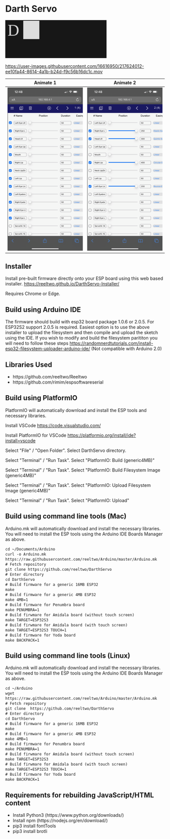 # Darth Servo

![Darth Servo](images/splash.gif "Darth Servo")

https://user-images.githubusercontent.com/16616950/217624012-ee10fa44-8614-4a1b-b24d-f9c56b16dc1c.mov

Animate 1 | Animate 2
:-: | :-:
![Animate 1/4](images/animate1.png "Animate 1/4") | ![Animate 2/4](images/animate2.png "Animate 2/4")

## Installer

Install pre-built firmware directly onto your ESP board using this web based installer.
https://reeltwo.github.io/DarthServo-Installer/

Requires Chrome or Edge.

## Build using Arduino IDE

The firmware should build with esp32 board package 1.0.6 or 2.0.5. For ESP32S2 support 2.0.5 is required. Easiest option is to use the above installer to upload the filesystem and then compile and upload the sketch using the IDE. If you wish to modify and build the filesystem parititon you will need to follow these steps https://randomnerdtutorials.com/install-esp32-filesystem-uploader-arduino-ide/
(Not compatible with Arduino 2.0)

## Libraries Used

<ul>
<li>https://github.com/reeltwo/Reeltwo</li>
<li>https://github.com/rimim/espsoftwareserial</li>
</ul>

## Build using PlatformIO

PlatformIO will automatically download and install the ESP tools and necessary libraries.

Install VSCode https://code.visualstudio.com/

Install PlatformIO for VSCode https://platformio.org/install/ide?install=vscode

Select "File" / "Open Folder". Select DarthServo directory.

Select "Terminal" / "Run Task". Select "PlatformIO: Build (generic4MB)"

Select "Terminal" / "Run Task". Select "PlatformIO: Build Filesystem Image (generic4MB)"

Select "Terminal" / "Run Task". Select "PlatformIO: Upload Filesystem Image (generic4MB)"

Select "Terminal" / "Run Task". Select "PlatformIO: Upload"

## Build using command line tools (Mac)

Arduino.mk will automatically download and install the necessary libraries. You will need to install the ESP tools using the Arduino IDE Boards Manager as above.

    cd ~/Documents/Arduino
    curl -o Arduino.mk https://raw.githubusercontent.com/reeltwo/Arduino/master/Arduino.mk
    # Fetch repository
    git clone https://github.com/reeltwo/DarthServo
    # Enter directory
    cd DarthServo
    # Build firmware for a generic 16MB ESP32
    make
    # Build firmware for a generic 4MB ESP32
    make 4MB=1
    # Build firmware for Penumbra board
    make PENUMBRA=1
    # Build firwmare for Amidala board (without touch screen)
    make TARGET=ESP32S3
    # Build firwmare for Amidala board (with touch screen)
    make TARGET=ESP32S3 TOUCH=1
    # Build firmware for Yoda board
    make BACKPACK=1

## Build using command line tools (Linux)

Arduino.mk will automatically download and install the necessary libraries. You will need to install the ESP tools using the Arduino IDE Boards Manager as above.

    cd ~/Arduino
    wget https://raw.githubusercontent.com/reeltwo/Arduino/master/Arduino.mk
    # Fetch repository
    git clone  https://github.com/reeltwo/DarthServo
    # Enter directory
    cd DarthServo
    # Build firmware for a generic 16MB ESP32
    make
    # Build firmware for a generic 4MB ESP32
    make 4MB=1
    # Build firmware for Penumbra board
    make PENUMBRA=1
    # Build firwmare for Amidala board (without touch screen)
    make TARGET=ESP32S3
    # Build firwmare for Amidala board (with touch screen)
    make TARGET=ESP32S3 TOUCH=1
    # Build firmware for Yoda board
    make BACKPACK=1

## Requirements for rebuilding JavaScript/HTML content

<ul>
<li>Install Python3 (https://www.python.org/downloads/)</li>
<li>Install npm (https://nodejs.org/en/download/)</li>
<li>pip3 install fontTools</li>
<li>pip3 install brotli</li>
</ul>
